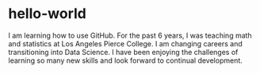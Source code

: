 # hello-world
I am learning how to use GitHub.
For the past 6 years, I was teaching math and statistics at Los Angeles Pierce College.
I am changing careers and transitioning into Data Science. I have been enjoying the
challenges of learning so many new skills and look forward to continual development.
